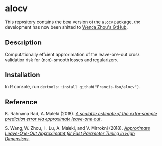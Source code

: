 # alocv
This repository contains the beta version of the `alocv` package, the development has now been shifted to [Wenda Zhou's GitHub](https://github.com/wendazhou/alocv-package).

## Description
Computationally effcient approximation of the leave-one-out cross validation risk for (non)-smooth losses and regularizers.

## Installation
In R console, run `devtools::install_github("Francis-Hsu/alocv")`.

## Reference
K. Rahnama Rad, A. Maleki (2018). [*A scalable estimate of the extra-sample prediction error via approximate leave-one-out*](https://arxiv.org/abs/1801.10243).

S. Wang, W. Zhou, H. Lu, A. Maleki, and V. Mirrokni (2018). [*Approximate Leave-One-Out Approximatet for Fast Parameter Tuning in High Dimensions*](https://arxiv.org/abs/1807.02694).
